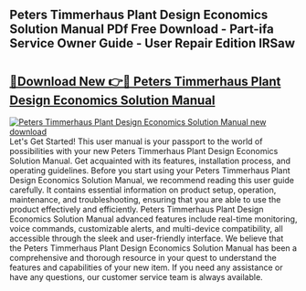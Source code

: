 ## Peters Timmerhaus Plant Design Economics Solution Manual PDf Free Download - Part-ifa Service Owner Guide - User Repair Edition lRSaw

# <h2><a href="http://bc74990.oget.top/?id=Peters+Timmerhaus+Plant+Design+Economics+Solution+Manual">🔗Download New 👉🔴 Peters Timmerhaus Plant Design Economics Solution Manual</a></h2>

[![Peters Timmerhaus Plant Design Economics Solution Manual new download](https://i.imgur.com/5g1atiW.png)](http://bc74990.oget.top/?id=Peters+Timmerhaus+Plant+Design+Economics+Solution+Manual)
Let's Get Started! This user manual is your passport to the world of possibilities with your new Peters Timmerhaus Plant Design Economics Solution Manual. Get acquainted with its features, installation process, and operating guidelines. Before you start using your Peters Timmerhaus Plant Design Economics Solution Manual, we recommend reading this user guide carefully. It contains essential information on product setup, operation, maintenance, and troubleshooting, ensuring that you are able to use the product effectively and efficiently. Peters Timmerhaus Plant Design Economics Solution Manual advanced features include real-time monitoring, voice commands, customizable alerts, and multi-device compatibility, all accessible through the sleek and user-friendly interface. We believe that the Peters Timmerhaus Plant Design Economics Solution Manual has been a comprehensive and thorough resource in your quest to understand the features and capabilities of your new item. If you need any assistance or have any questions, our customer service team is always available.
